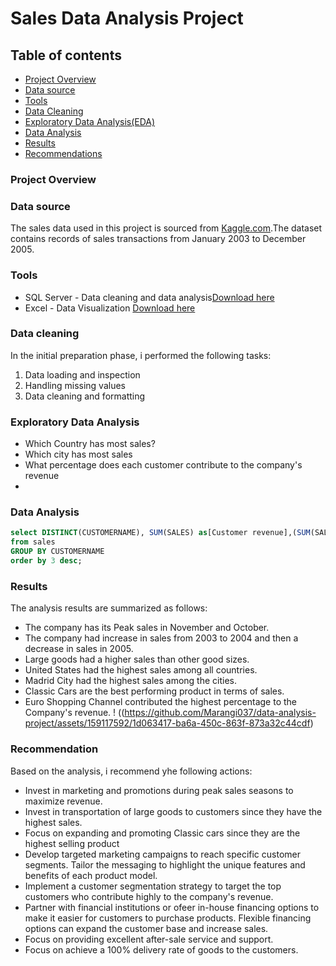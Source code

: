 # Sales Data Analysis Project

## Table of contents

- [Project Overview](#project-overview)
- [Data source](#data-source)
- [Tools](#tools)
- [Data Cleaning](#data-cleaning)
- [Exploratory Data Analysis(EDA)](#exploratory-data-analysis)
- [Data Analysis](data-analysis)
- [Results](#results)
- [Recommendations](#recommendation)


### Project Overview


### Data source
The sales data used in this project is sourced from [Kaggle.com](http://www.kaggle.com).The dataset contains records of sales transactions from January 2003 to December 2005.



### Tools

- SQL Server - Data cleaning and data analysis[Download here](http://www.SQLServer.com)
- Excel - Data Visualization [Download here](http://www.Excel.com)

### Data cleaning
In the initial preparation phase, i performed the following tasks:
1. Data loading and inspection
2. Handling missing values
3. Data cleaning and formatting 

### Exploratory Data Analysis
- Which Country has most sales?
- Which city has most sales
- What percentage does each customer contribute to the company's revenue
- 


### Data Analysis 

```SQL
select DISTINCT(CUSTOMERNAME), SUM(SALES) as[Customer revenue],(SUM(SALES)/ (SELECT SUM(SALES) FROM sales))*100 [Customer revenue to the company]
from sales
GROUP BY CUSTOMERNAME
order by 3 desc;

```
### Results
The analysis results are summarized as follows:
- The company has its Peak sales in November and October.
- The company had increase in sales from 2003 to 2004 and then a decrease in sales in 2005.
- Large goods had a higher sales than other good sizes.
- United States had the highest sales among all countries.
- Madrid City had the highest sales among the cities.
- Classic Cars are the best performing product in terms of sales.
- Euro Shopping Channel contributed the highest percentage to the Company's revenue.
  ! ((https://github.com/Marangi037/data-analysis-project/assets/159117592/1d063417-ba6a-450c-863f-873a32c44cdf)


### Recommendation
Based on the analysis, i recommend yhe following actions:
- Invest in marketing and promotions during peak sales seasons to maximize revenue.
- Invest in transportation of large goods to customers since they have the highest sales.
- Focus on expanding and promoting Classic cars since they are the highest selling product
- Develop targeted marketing campaigns to reach specific customer segments. Tailor the messaging to highlight the unique features and benefits of each product model.
- Implement a customer segmentation strategy to target the top customers who contribute highly to the company's revenue.
- Partner with financial institutions or ofeer in-house financing options to make it easier for customers to purchase products. Flexible financing options can expand the customer base and increase sales.
- Focus on providing excellent after-sale service and support.
- Focus on achieve a 100% delivery rate of goods to the customers.
 











